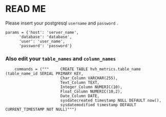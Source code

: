 # READ ME

Please insert your postgresql  `username` and `password` .

    params = {'host': 'server_name',
          'database': 'database',
          'user': 'user_name',
          'password': 'password'}

### Also edit your `table_names` and `column_names`
        commands = ("""     CREATE TABLE hvh_metrics.table_name (table_name_id SERIAL PRIMARY KEY,
                            Char_Column VARCHAR(255),
                            Text_Column TEXT,
                            Integer_Column NUMERIC(10),
                            Float_Column NUMERIC(10,2),
                            Date_Column DATE,
                            sysdatecreated timestamp NULL DEFAULT now(),
                            sysdatemodified timestamp DEFAULT CURRENT_TIMESTAMP NOT NULL)""")

